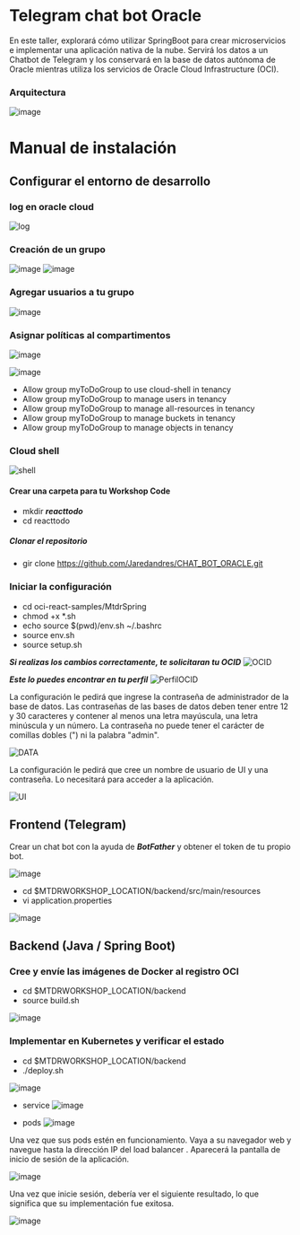 # Telegram chat bot Oracle
En este taller, explorará cómo utilizar SpringBoot para crear microservicios e implementar una aplicación nativa de la nube. Servirá los datos a un Chatbot de Telegram y los conservará en la base de datos autónoma de Oracle mientras utiliza los servicios de Oracle Cloud Infrastructure (OCI).

### Arquitectura
![image](https://github.com/Jaredandres/CHAT_BOT_ORACLE/assets/88905921/d18a5dcf-2db3-4315-b0d7-83af5cfbfdcb)


# Manual de instalación

## Configurar el entorno de desarrollo

### log en oracle cloud
![log](https://github.com/Jaredandres/CHAT_BOT_ORACLE/assets/88905921/d818142c-cc1e-4dbe-a282-8c27d33dbcd7)


### Creación de un grupo
![image](https://github.com/Jaredandres/CHAT_BOT_ORACLE/assets/88905921/16c62fb0-2bda-4e84-87ed-686915d6e321)
![image](https://github.com/Jaredandres/CHAT_BOT_ORACLE/assets/88905921/1c2bbae6-e608-42d6-a997-d18617dab228)


### Agregar usuarios a tu grupo
![image](https://github.com/Jaredandres/CHAT_BOT_ORACLE/assets/88905921/06b09244-d504-45d9-8927-69109c131c45)


### Asignar políticas al compartimentos
![image](https://github.com/Jaredandres/CHAT_BOT_ORACLE/assets/88905921/f8eb34fe-39dd-4174-ad18-91c2114cab09)

![image](https://github.com/Jaredandres/CHAT_BOT_ORACLE/assets/88905921/b41122c6-e048-45ef-bb5a-ef994f1a97c0)

* Allow group myToDoGroup to use cloud-shell in tenancy
* Allow group myToDoGroup to manage users in tenancy
* Allow group myToDoGroup to manage all-resources in tenancy
* Allow group myToDoGroup to manage buckets in tenancy
* Allow group myToDoGroup to manage objects in tenancy

### Cloud shell
![shell](https://github.com/Jaredandres/CHAT_BOT_ORACLE/assets/88905921/97285e7b-45f9-446f-a7ea-e07809ecfdf3)

#### Crear una carpeta para tu Workshop Code
* mkdir __*reacttodo*__
* cd reacttodo

##### Clonar el repositorio
* gir clone https://github.com/Jaredandres/CHAT_BOT_ORACLE.git

### Iniciar la configuración
* cd oci-react-samples/MtdrSpring
* chmod +x *.sh
* echo source $(pwd)/env.sh  ~/.bashrc
* source env.sh
* source setup.sh

__*Si realizas los cambios correctamente, te solicitaran tu OCID*__
![OCID](https://github.com/Jaredandres/CHAT_BOT_ORACLE/assets/88905921/4d536298-6f5b-4ef8-a332-f644813cadd2)

__*Este lo puedes encontrar en tu perfil*__
![PerfilOCID](https://github.com/Jaredandres/CHAT_BOT_ORACLE/assets/88905921/3380047a-cc39-4c07-8050-e9c9c392c540)

La configuración le pedirá que ingrese la contraseña de administrador de la base de datos. Las contraseñas de las bases de datos deben tener entre 12 y 30 caracteres y contener al menos una letra mayúscula, una letra minúscula y un número. La contraseña no puede tener el carácter de comillas dobles (") ni la palabra "admin".

![DATA](https://github.com/Jaredandres/CHAT_BOT_ORACLE/assets/88905921/dd968ebc-2e28-47ca-a671-719430eacfb4)

La configuración le pedirá que cree un nombre de usuario de UI y una contraseña. Lo necesitará para acceder a la aplicación.

![UI](https://github.com/Jaredandres/CHAT_BOT_ORACLE/assets/88905921/730b5a98-9b10-4c0e-b01d-ac22d0f8f538)



## Frontend (Telegram)
Crear un chat bot con la ayuda de __*BotFather*__ y obtener el token de tu propio bot.

![image](https://github.com/Jaredandres/CHAT_BOT_ORACLE/assets/88905921/8d63c76a-b1d6-4a36-8b3a-e3866f46622e)

* cd $MTDRWORKSHOP_LOCATION/backend/src/main/resources
* vi application.properties

![image](https://github.com/Jaredandres/CHAT_BOT_ORACLE/assets/88905921/c81fd787-c449-410c-a3a4-c9665454e1f8)

## Backend (Java / Spring Boot)

### Cree y envíe las imágenes de Docker al registro OCI
* cd $MTDRWORKSHOP_LOCATION/backend
* source build.sh

![image](https://github.com/Jaredandres/CHAT_BOT_ORACLE/assets/88905921/0904938f-68ce-4cfc-814f-1a85a2db4e7b)


### Implementar en Kubernetes y verificar el estado
* cd $MTDRWORKSHOP_LOCATION/backend
* ./deploy.sh

![image](https://github.com/Jaredandres/CHAT_BOT_ORACLE/assets/88905921/8a3d5ce2-e8f9-428b-bdcf-ef479247a9f2)

* service
![image](https://github.com/Jaredandres/CHAT_BOT_ORACLE/assets/88905921/f9e0bb47-e226-4c8e-9ebe-f6279628a264)

* pods
![image](https://github.com/Jaredandres/CHAT_BOT_ORACLE/assets/88905921/5c3dee17-8066-49e5-be95-ff9303525c58)

Una vez que sus pods estén en funcionamiento. Vaya a su navegador web y navegue hasta la dirección IP del load balancer . Aparecerá la pantalla de inicio de sesión de la aplicación.

![image](https://github.com/Jaredandres/CHAT_BOT_ORACLE/assets/88905921/70781604-d235-4a39-ba12-24fcfe8a7dc1)


Una vez que inicie sesión, debería ver el siguiente resultado, lo que significa que su implementación fue exitosa.

![image](https://github.com/Jaredandres/CHAT_BOT_ORACLE/assets/88905921/306d9d2f-fb06-4cb4-ade1-ef1c80d12372)
